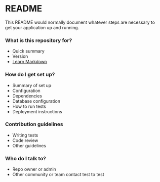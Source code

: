 # README #
  
 This README would normally document whatever steps are necessary to get your application up and running.
                     
### What is this repository for? ###

* Quick summary
* Version
* [Learn Markdown](https://bitbucket.org/tutorials/markdowndemo)

### How do I get set up? ###             

* Summary of set up
* Configuration
* Dependencies
* Database configuration
* How to run tests
* Deployment instructions

### Contribution guidelines ###

* Writing tests
* Code review
* Other guidelines

### Who do I talk to? ###

* Repo owner or admin
* Other community or team contact
test to test
